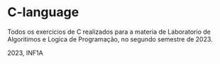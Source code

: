 # C-language
Todos os exercicios de C realizados para a materia de Laboratorio de Algoritimos e Logica de Programação, no segundo semestre de 2023.

2023, INF1A
